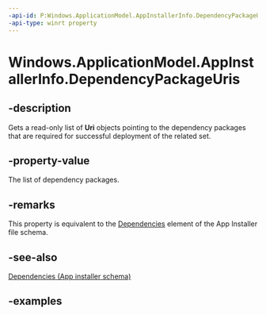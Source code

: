 ```yaml
---
-api-id: P:Windows.ApplicationModel.AppInstallerInfo.DependencyPackageUris
-api-type: winrt property
---
```


# Windows.ApplicationModel.AppInstallerInfo.DependencyPackageUris

<!--
public System.Collections.Generic.IReadOnlyList<System.Uri> DependencyPackageUris { get; }
-->

## -description

Gets a read-only list of **Uri** objects pointing to the dependency packages that are required for successful deployment of the related set.

## -property-value

The list of dependency packages.

## -remarks

This property is equivalent to the [Dependencies](/uwp/schemas/appinstallerschema/element-dependencies) element of the App Installer file schema.

## -see-also

[Dependencies (App installer schema)](/uwp/schemas/appinstallerschema/element-dependencies)

## -examples
